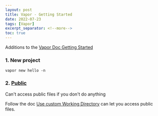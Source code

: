 ```yaml
---
layout: post
title: Vapor - Getting Started
date: 2022-07-23
tags: [Vapor]
excerpt_separator: <!--more-->
toc: true
---
```


Additions to the  [Vapor Doc Getting Started](https://docs.vapor.codes/getting-started/hello-world/) 

<!--more-->

### 1. New project

```base
vapor new hello -n
```



### 2. [Public](https://docs.vapor.codes/getting-started/folder-structure/#public)

Can't access public files if you don't do anything

Follow the doc [Use custom Working Directory](https://docs.vapor.codes/getting-started/xcode/#custom-working-directory) can let you access public files.